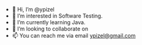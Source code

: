 - 👋 Hi, I’m @ypizel
- 👀 I’m interested in Software Testing.
- 🌱 I’m currently learning Java.
- 💞️ I’m looking to collaborate on 
- 📫 You can reach me via email ypizel@gmail.com
<!---
ypizel/ypizel is a ✨ special ✨ repository because its `README.md` (this file) appears on your GitHub profile.
You can click the Preview link to take a look at your changes.
--->

